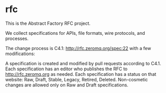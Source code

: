 rfc
===

This is the Abstract Factory RFC project.

We collect specifications for APIs, file formats, wire protocols, and processes.

The change process is C4.1: http://rfc.zeromq.org/spec:22 with a few modifications:

A specification is created and modified by pull requests according to C4.1.
Each specification has an editor who publishes the RFC to http://rfc.zeromq.org as needed.
Each specification has a status on that website: Raw, Draft, Stable, Legacy, Retired, Deleted.
Non-cosmetic changes are allowed only on Raw and Draft specifications.
